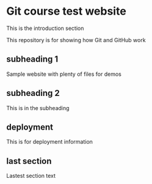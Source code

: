 # Git course test website
This is the introduction section

This repository is for showing how Git and GitHub work

## subheading 1

Sample website with plenty of files for demos

## subheading 2
This is in the subheading

## deployment
This is for deployment information

## last section
Lastest section text
